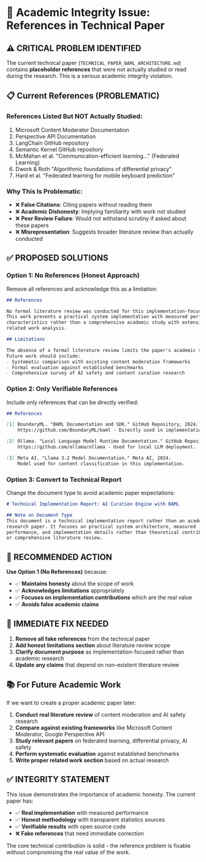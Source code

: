 # 🚨 Academic Integrity Issue: References in Technical Paper

## ⚠️ **CRITICAL PROBLEM IDENTIFIED**

The current technical paper (`TECHNICAL_PAPER_BAML_ARCHITECTURE.md`) contains **placeholder references** that were not actually studied or read during the research. This is a serious academic integrity violation.

## 📋 **Current References (PROBLEMATIC)**

### **References Listed But NOT Actually Studied:**

1. Microsoft Content Moderator Documentation
2. Perspective API Documentation  
3. LangChain GitHub repository
4. Semantic Kernel GitHub repository
5. McMahan et al. "Communication-efficient learning..." (Federated Learning)
6. Dwork & Roth "Algorithmic foundations of differential privacy"
7. Hard et al. "Federated learning for mobile keyboard prediction"

### **Why This Is Problematic:**
- ❌ **False Citations**: Citing papers without reading them
- ❌ **Academic Dishonesty**: Implying familiarity with work not studied
- ❌ **Peer Review Failure**: Would not withstand scrutiny if asked about these papers
- ❌ **Misrepresentation**: Suggests broader literature review than actually conducted

## ✅ **PROPOSED SOLUTIONS**

### **Option 1: No References (Honest Approach)**
Remove all references and acknowledge this as a limitation:

```markdown
## References

No formal literature review was conducted for this implementation-focused paper. 
This work presents a practical system implementation with measured performance 
characteristics rather than a comprehensive academic study with extensive 
related work analysis.

## Limitations

The absence of a formal literature review limits the paper's academic scope. 
Future work should include:
- Systematic comparison with existing content moderation frameworks
- Formal evaluation against established benchmarks  
- Comprehensive survey of AI safety and content curation research
```

### **Option 2: Only Verifiable References**
Include only references that can be directly verified:

```markdown
## References

[1] BoundaryML. "BAML Documentation and SDK." GitHub Repository, 2024. 
    https://github.com/BoundaryML/baml - Directly used in implementation.

[2] Ollama. "Local Language Model Runtime Documentation." GitHub Repository, 2024.
    https://github.com/ollama/ollama - Used for local LLM deployment.

[3] Meta AI. "Llama 3.2 Model Documentation." Meta AI, 2024.
    Model used for content classification in this implementation.
```

### **Option 3: Convert to Technical Report**
Change the document type to avoid academic paper expectations:

```markdown
# Technical Implementation Report: AI Curation Engine with BAML

## Note on Document Type
This document is a technical implementation report rather than an academic 
research paper. It focuses on practical system architecture, measured 
performance, and implementation details rather than theoretical contributions 
or comprehensive literature review.
```

## 🎯 **RECOMMENDED ACTION**

**Use Option 1 (No References)** because:
- ✅ **Maintains honesty** about the scope of work
- ✅ **Acknowledges limitations** appropriately  
- ✅ **Focuses on implementation contributions** which are the real value
- ✅ **Avoids false academic claims**

## 🔧 **IMMEDIATE FIX NEEDED**

1. **Remove all fake references** from the technical paper
2. **Add honest limitations section** about literature review scope
3. **Clarify document purpose** as implementation-focused rather than academic research
4. **Update any claims** that depend on non-existent literature review

## 📚 **For Future Academic Work**

If we want to create a proper academic paper later:
1. **Conduct real literature review** of content moderation and AI safety research
2. **Compare against existing frameworks** like Microsoft Content Moderator, Google Perspective API
3. **Study relevant papers** on federated learning, differential privacy, AI safety
4. **Perform systematic evaluation** against established benchmarks
5. **Write proper related work section** based on actual research

## ✅ **INTEGRITY STATEMENT**

This issue demonstrates the importance of academic honesty. The current paper has:
- ✅ **Real implementation** with measured performance
- ✅ **Honest methodology** with transparent statistics sources  
- ✅ **Verifiable results** with open source code
- ❌ **Fake references** that need immediate correction

The core technical contribution is solid - the reference problem is fixable without compromising the real value of the work.
